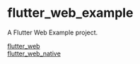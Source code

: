 # flutter_web_example

A Flutter Web Example project.  

[flutter_web](flutter_web)  
[flutter_web_native](flutter_web_native)  
